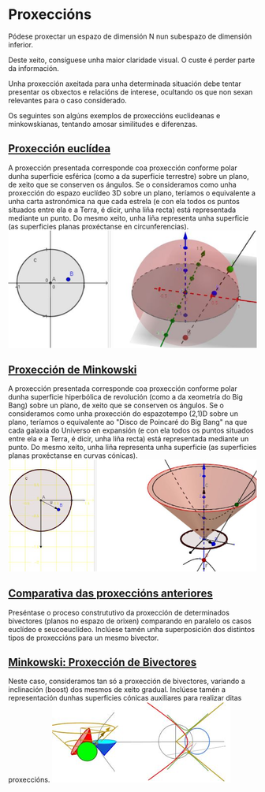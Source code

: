 # Proxeccións
Pódese proxectar un espazo de dimensión N nun subespazo de dimensión inferior.

Deste xeito, consíguese unha maior claridade visual. O custe é perder parte da información.

Unha proxección axeitada para unha determinada situación debe tentar presentar os obxectos e relacións de interese, ocultando os que non sexan relevantes para o caso considerado.

Os seguintes son algúns exemplos de proxeccións euclideanas e minkowskianas, tentando amosar similitudes e diferenzas.

## [Proxección euclídea](https://sites.google.com/site/proxeccionconformeespazotempo/1-proxeccion-conforme/1_a_prox-conf_euclidea-polar)

A proxección presentada corresponde coa proxección conforme polar dunha superficie esférica (como a da superficie terrestre) sobre un plano, de xeito que se conserven os ángulos. 
Se o consideramos como unha proxección do espazo euclídeo 3D sobre un plano, teríamos o equivalente a unha carta astronómica na que cada estrela (e con ela todos os puntos situados entre ela e a Terra, é dicir, unha liña recta) está representada mediante un punto. 
Do mesmo xeito, unha liña representa unha superficie (as superficies planas proxéctanse en circunferencias).
![Proxección Conforme Polar Euclídea](https://github.com/probaxeoxebra/probaMinkoski/blob/master/Interese/Images/ConformeEucl.JPG "Dereita: Esfera Unitaria, Esquerda: Plano Proxectante")
## [Proxección de Minkowski](https://sites.google.com/site/proxeccionconformeespazotempo/1-proxeccion-conforme/1h_prox-hiperb) 

A proxección presentada corresponde coa proxección conforme polar dunha superficie hiperbólica de revolución (como a da xeometría do Big Bang) sobre un plano, de xeito que se conserven os ángulos. 
Se o consideramos como unha proxección do espazotempo (2,1)D sobre un plano, teríamos o equivalente ao "Disco de Poincaré do Big Bang" na que cada galaxia do Universo en expansión (e con ela todos os puntos situados entre ela e a Terra, é dicir, unha liña recta) está representada mediante un punto. 
Do mesmo xeito, unha liña representa unha superficie (as superficies planas proxéctanse en curvas cónicas).
![Proxección Conforme Polar de Minkowski](https://github.com/probaxeoxebra/probaMinkoski/blob/master/Interese/Images/Poincare.JPG "Dereita: Hiperboloide Unitario, Esquerda: Proxección (Disco de Poincaré)")

## [Comparativa das proxeccións anteriores](https://sites.google.com/site/proxeccionconformeespazotempo/1-proxeccion-conforme/1d-p_pol-eh) 

Preséntase o proceso constrututivo da proxección de determinados bivectores (planos no espazo de orixen) comparando en paralelo os casos euclídeo e seucoeuclídeo.
Inclúese tamén unha superposición dos distintos tipos de proxeccións para un mesmo bivector.
## [Minkowski: Proxección de Bivectores](https://sites.google.com/site/proxeccionconformeespazotempo/2-bivector-inclinado/2e_biv_hip/2c_biv-incl_hip-pol) 

Neste caso, consideramos tan só a proxección de bivectores, variando a inclinación (boost) dos mesmos de xeito gradual.
Inclúese tamén a representación dunhas superficies cónicas auxiliares para realizar ditas proxeccións.
![Boost Gradual](https://github.com/probaxeoxebra/probaMinkoski/blob/master/Interese/Images/BoostGradual_ConosAuxs.JPG "Esquerda: Conos Auxiliares, Dereita: Proxeccións de Bivectores")

